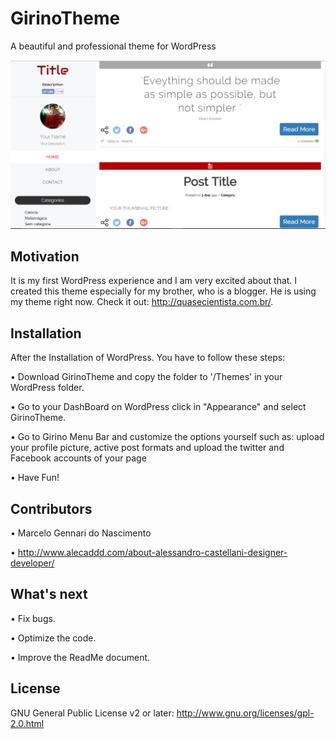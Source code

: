 # GirinoTheme

  A beautiful and professional theme for WordPress

![alt tag](screenshot.png)

## Motivation

  It is my first WordPress experience and I am very excited about that. I created this theme especially for my brother, who is a blogger. He is using my theme right now. Check it out: http://quasecientista.com.br/.

## Installation

After the Installation of WordPress. You have to follow these steps:

  • Download GirinoTheme and copy the folder to '/Themes' in your WordPress folder.

  • Go to your DashBoard on WordPress click in "Appearance" and select GirinoTheme.

  • Go to Girino Menu Bar and customize the options yourself such as: upload your profile picture, active post formats and upload the twitter and Facebook accounts of your page

  • Have Fun!


## Contributors

  • Marcelo Gennari do Nascimento

  • http://www.alecaddd.com/about-alessandro-castellani-designer-developer/

## What's next
• Fix bugs.

• Optimize the code.

• Improve the ReadMe document.
## License
GNU General Public License v2 or later: http://www.gnu.org/licenses/gpl-2.0.html
